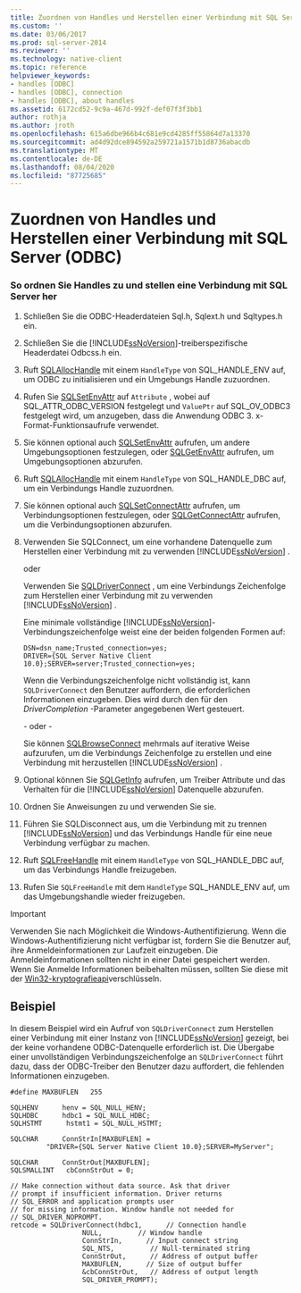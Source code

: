 ```yaml
---
title: Zuordnen von Handles und Herstellen einer Verbindung mit SQL Server (ODBC) | Microsoft-Dokumentation
ms.custom: ''
ms.date: 03/06/2017
ms.prod: sql-server-2014
ms.reviewer: ''
ms.technology: native-client
ms.topic: reference
helpviewer_keywords:
- handles [ODBC]
- handles [ODBC], connection
- handles [ODBC], about handles
ms.assetid: 6172cd52-9c9a-467d-992f-def07f3f3bb1
author: rothja
ms.author: jroth
ms.openlocfilehash: 615a6dbe966b4c681e9cd4285ff55864d7a13370
ms.sourcegitcommit: ad4d92dce894592a259721a1571b1d8736abacdb
ms.translationtype: MT
ms.contentlocale: de-DE
ms.lasthandoff: 08/04/2020
ms.locfileid: "87725685"
---
```

# <a name="allocate-handles-and-connect-to-sql-server-odbc"></a>Zuordnen von Handles und Herstellen einer Verbindung mit SQL Server (ODBC)
    
### <a name="to-allocate-handles-and-connect-to-sql-server"></a>So ordnen Sie Handles zu und stellen eine Verbindung mit SQL Server her  
  
1.  Schließen Sie die ODBC-Headerdateien Sql.h, Sqlext.h und Sqltypes.h ein.  
  
2.  Schließen Sie die [!INCLUDE[ssNoVersion](../../includes/ssnoversion-md.md)]-treiberspezifische Headerdatei Odbcss.h ein.  
  
3.  Ruft [SQLAllocHandle](https://go.microsoft.com/fwlink/?LinkId=58396) mit einem `HandleType` von SQL_HANDLE_ENV auf, um ODBC zu initialisieren und ein Umgebungs Handle zuzuordnen.  
  
4.  Rufen Sie [SQLSetEnvAttr](../native-client-odbc-api/sqlsetenvattr.md) auf `Attribute` , wobei auf SQL_ATTR_ODBC_VERSION festgelegt und `ValuePtr` auf SQL_OV_ODBC3 festgelegt wird, um anzugeben, dass die Anwendung ODBC 3. x-Format-Funktionsaufrufe verwendet.  
  
5.  Sie können optional auch [SQLSetEnvAttr](../native-client-odbc-api/sqlsetenvattr.md) aufrufen, um andere Umgebungsoptionen festzulegen, oder [SQLGetEnvAttr](https://go.microsoft.com/fwlink/?LinkId=58403) aufrufen, um Umgebungsoptionen abzurufen.  
  
6.  Ruft [SQLAllocHandle](https://go.microsoft.com/fwlink/?LinkId=58396) mit einem `HandleType` von SQL_HANDLE_DBC auf, um ein Verbindungs Handle zuzuordnen.  
  
7.  Sie können optional auch [SQLSetConnectAttr](../native-client-odbc-api/sqlsetconnectattr.md) aufrufen, um Verbindungsoptionen festzulegen, oder [SQLGetConnectAttr](../native-client-odbc-api/sqlgetconnectattr.md) aufrufen, um die Verbindungsoptionen abzurufen.  
  
8.  Verwenden Sie SQLConnect, um eine vorhandene Datenquelle zum Herstellen einer Verbindung mit zu verwenden [!INCLUDE[ssNoVersion](../../includes/ssnoversion-md.md)] .  
  
     oder  
  
     Verwenden Sie [SQLDriverConnect](../native-client-odbc-api/sqldriverconnect.md) , um eine Verbindungs Zeichenfolge zum Herstellen einer Verbindung mit zu verwenden [!INCLUDE[ssNoVersion](../../includes/ssnoversion-md.md)] .  
  
     Eine minimale vollständige [!INCLUDE[ssNoVersion](../../includes/ssnoversion-md.md)]-Verbindungszeichenfolge weist eine der beiden folgenden Formen auf:  
  
    ```  
    DSN=dsn_name;Trusted_connection=yes;  
    DRIVER={SQL Server Native Client 10.0};SERVER=server;Trusted_connection=yes;  
    ```  
  
     Wenn die Verbindungszeichenfolge nicht vollständig ist, kann `SQLDriverConnect` den Benutzer auffordern, die erforderlichen Informationen einzugeben. Dies wird durch den für den *DriverCompletion* -Parameter angegebenen Wert gesteuert.  
  
     \- oder -  
  
     Sie können [SQLBrowseConnect](../native-client-odbc-api/sqlbrowseconnect.md) mehrmals auf iterative Weise aufzurufen, um die Verbindungs Zeichenfolge zu erstellen und eine Verbindung mit herzustellen [!INCLUDE[ssNoVersion](../../includes/ssnoversion-md.md)] .  
  
9. Optional können Sie [SQLGetInfo](../native-client-odbc-api/sqlgetinfo.md) aufrufen, um Treiber Attribute und das Verhalten für die [!INCLUDE[ssNoVersion](../../includes/ssnoversion-md.md)] Datenquelle abzurufen.  
  
10. Ordnen Sie Anweisungen zu und verwenden Sie sie.  
  
11. Führen Sie SQLDisconnect aus, um die Verbindung mit zu trennen [!INCLUDE[ssNoVersion](../../includes/ssnoversion-md.md)] und das Verbindungs Handle für eine neue Verbindung verfügbar zu machen.  
  
12. Ruft [SQLFreeHandle](../native-client-odbc-api/sqlfreehandle.md) mit einem `HandleType` von SQL_HANDLE_DBC auf, um das Verbindungs Handle freizugeben.  
  
13. Rufen Sie `SQLFreeHandle` mit dem `HandleType` SQL_HANDLE_ENV auf, um das Umgebungshandle wieder freizugeben.  
  
> [!IMPORTANT]  
>  Verwenden Sie nach Möglichkeit die Windows-Authentifizierung. Wenn die Windows-Authentifizierung nicht verfügbar ist, fordern Sie die Benutzer auf, ihre Anmeldeinformationen zur Laufzeit einzugeben. Die Anmeldeinformationen sollten nicht in einer Datei gespeichert werden. Wenn Sie Anmelde Informationen beibehalten müssen, sollten Sie diese mit der [Win32-kryptografieapi](https://go.microsoft.com/fwlink/?LinkId=64532)verschlüsseln.  
  
## <a name="example"></a>Beispiel  
 In diesem Beispiel wird ein Aufruf von `SQLDriverConnect` zum Herstellen einer Verbindung mit einer Instanz von [!INCLUDE[ssNoVersion](../../includes/ssnoversion-md.md)] gezeigt, bei der keine vorhandene ODBC-Datenquelle erforderlich ist. Die Übergabe einer unvollständigen Verbindungszeichenfolge an `SQLDriverConnect` führt dazu, dass der ODBC-Treiber den Benutzer dazu auffordert, die fehlenden Informationen einzugeben.  
  
```  
#define MAXBUFLEN   255  
  
SQLHENV      henv = SQL_NULL_HENV;  
SQLHDBC      hdbc1 = SQL_NULL_HDBC;  
SQLHSTMT      hstmt1 = SQL_NULL_HSTMT;  
  
SQLCHAR      ConnStrIn[MAXBUFLEN] =  
         "DRIVER={SQL Server Native Client 10.0};SERVER=MyServer";  
  
SQLCHAR      ConnStrOut[MAXBUFLEN];  
SQLSMALLINT   cbConnStrOut = 0;  
  
// Make connection without data source. Ask that driver   
// prompt if insufficient information. Driver returns  
// SQL_ERROR and application prompts user  
// for missing information. Window handle not needed for  
// SQL_DRIVER_NOPROMPT.  
retcode = SQLDriverConnect(hdbc1,      // Connection handle  
                  NULL,         // Window handle  
                  ConnStrIn,      // Input connect string  
                  SQL_NTS,         // Null-terminated string  
                  ConnStrOut,      // Address of output buffer  
                  MAXBUFLEN,      // Size of output buffer  
                  &cbConnStrOut,   // Address of output length  
                  SQL_DRIVER_PROMPT);  
```  
  
  
